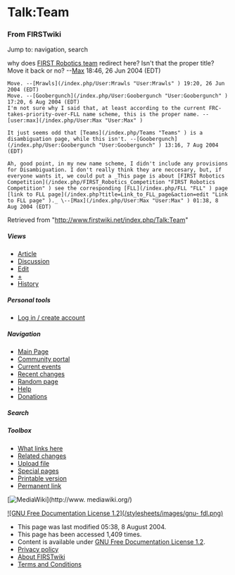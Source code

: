 # Talk:Team

### From FIRSTwiki

Jump to: navigation, search

why does [FIRST Robotics team](/index.php/FIRST_Robotics_team "FIRST Robotics
team" ) redirect here? Isn't that the proper title? Move it back or no?
--[Max](/index.php/User:Max "User:Max" ) 18:46, 26 Jun 2004 (EDT)

    Move. --[Mrawls](/index.php/User:Mrawls "User:Mrawls" ) 19:20, 26 Jun 2004 (EDT) 
    Move. --[Goobergunch](/index.php/User:Goobergunch "User:Goobergunch" ) 17:20, 6 Aug 2004 (EDT) 
    I'm not sure why I said that, at least according to the current FRC-takes-priority-over-FLL name scheme, this is the proper name. --[user:max](/index.php/User:Max "User:Max" )

    It just seems odd that [Teams](/index.php/Teams "Teams" ) is a disambiguation page, while this isn't. --[Goobergunch](/index.php/User:Goobergunch "User:Goobergunch" ) 13:16, 7 Aug 2004 (EDT) 

    Ah, good point, in my new name scheme, I didn't include any provisions for Disambiguation. I don't really think they are neccesary, but, if everyone wants it, we could put a _This page is about [FIRST Robotics Competition](/index.php/FIRST_Robotics_Competition "FIRST Robotics Competition" ) see the corresponding [FLL](/index.php/FLL "FLL" ) page [link to FLL page](/index.php?title=Link_to_FLL_page&action=edit "Link to FLL page" )._ \--[Max](/index.php/User:Max "User:Max" ) 01:38, 8 Aug 2004 (EDT) 

Retrieved from "<http://www.firstwiki.net/index.php/Talk:Team>"

##### Views

  * [Article](/index.php/Team)
  * [Discussion](/index.php/Talk:Team)
  * [Edit](/index.php?title=Talk:Team&action=edit)
  * [+](/index.php?title=Talk:Team&action=edit&section=new)
  * [History](/index.php?title=Talk:Team&action=history)

##### Personal tools

  * [Log in / create account](/index.php?title=Special:Userlogin&returnto=Talk:Team)

[](/index.php/Main_Page "Main Page" )

##### Navigation

  * [Main Page](/index.php/Main_Page)
  * [Community portal](/index.php/FIRSTwiki:Community_portal)
  * [Current events](/index.php/Current_events)
  * [Recent changes](/index.php/Special:Recentchanges)
  * [Random page](/index.php/Special:Random)
  * [Help](/index.php/Help:Contents)
  * [Donations](/index.php/FIRSTwiki:Site_support)

##### Search



##### Toolbox

  * [What links here](/index.php/Special:Whatlinkshere/Talk:Team)
  * [Related changes](/index.php/Special:Recentchangeslinked/Talk:Team)
  * [Upload file](/index.php/Special:Upload)
  * [Special pages](/index.php/Special:Specialpages)
  * [Printable version](/index.php?title=Talk:Team&printable=yes)
  * [Permanent link](/index.php?title=Talk:Team&oldid=39664)

[![MediaWiki](/skins/common/images/poweredby_mediawiki_88x31.png)](http://www.
mediawiki.org/)

[![GNU Free Documentation License 1.2](/stylesheets/images/gnu-
fdl.png)](http://www.gnu.org/copyleft/fdl.html)

  * This page was last modified 05:38, 8 August 2004.
  * This page has been accessed 1,409 times.
  * Content is available under [GNU Free Documentation License 1.2](http://www.gnu.org/copyleft/fdl.html "http://www.gnu.org/copyleft/fdl.html" ).
  * [Privacy policy](/index.php/FIRSTwiki:Privacy_policy "FIRSTwiki:Privacy policy" )
  * [About FIRSTwiki](/index.php/FIRSTwiki:About "FIRSTwiki:About" )
  * [Terms and Conditions](/index.php/FIRSTwiki:Terms_and_conditions "FIRSTwiki:Terms and conditions" )


